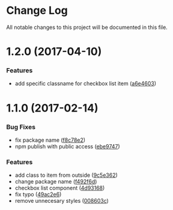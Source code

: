 # Change Log

All notable changes to this project will be documented in this file.

<a name="1.2.0"></a>
# 1.2.0 (2017-04-10)


### Features

* add specific classname for checkbox list item ([a6e4603](https://github.com/SUI-Components/sui-components/commit/a6e4603))



<a name="1.1.0"></a>
# 1.1.0 (2017-02-14)


### Bug Fixes

* fix package name ([f8c78e2](https://github.com/SUI-Components/sui-components/commit/f8c78e2))
* npm publish with public access ([ebe9747](https://github.com/SUI-Components/sui-components/commit/ebe9747))


### Features

* add class to item from outside ([9c5e362](https://github.com/SUI-Components/sui-components/commit/9c5e362))
* change package name ([f492f6d](https://github.com/SUI-Components/sui-components/commit/f492f6d))
* checkbox list component ([4d93168](https://github.com/SUI-Components/sui-components/commit/4d93168))
* fix typo ([49ac2e6](https://github.com/SUI-Components/sui-components/commit/49ac2e6))
* remove unnecesary styles ([008603c](https://github.com/SUI-Components/sui-components/commit/008603c))



